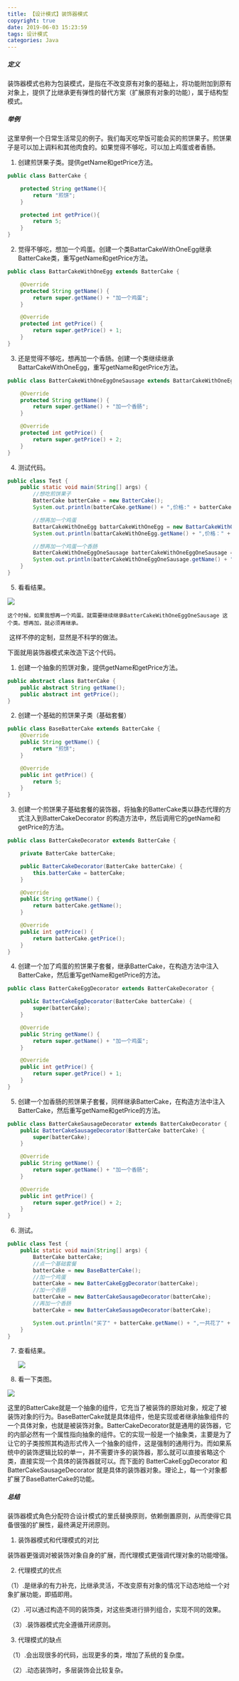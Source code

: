 ```yaml
---
title: 【设计模式】装饰器模式
copyright: true
date: 2019-06-03 15:23:59
tags: 设计模式
categories: Java
---
```


##### 定义

​	装饰器模式也称为包装模式，是指在不改变原有对象的基础上，将功能附加到原有对象上，提供了比继承更有弹性的替代方案（扩展原有对象的功能），属于结构型模式。

##### 举例

​	这里举例一个日常生活常见的例子。我们每天吃早饭可能会买的煎饼果子。煎饼果子是可以加上调料和其他肉食的。如果觉得不够吃，可以加上鸡蛋或者香肠。

1. 创建煎饼果子类。提供getName和getPrice方法。

```java
public class BatterCake {

    protected String getName(){
        return "煎饼";
    }

    protected int getPrice(){
        return 5;
    }
}
```

2. 觉得不够吃，想加一个鸡蛋。创建一个类BattarCakeWithOneEgg继承BatterCake类，重写getName和getPrice方法。

```java
public class BattarCakeWithOneEgg extends BatterCake {

    @Override
    protected String getName() {
        return super.getName() + "加一个鸡蛋";
    }

    @Override
    protected int getPrice() {
        return super.getPrice() + 1;
    }
}
```

3. 还是觉得不够吃，想再加一个香肠。创建一个类继续继承BattarCakeWithOneEgg，重写getName和getPrice方法。

```java
public class BatterCakeWithOneEggOneSausage extends BattarCakeWithOneEgg {

    @Override
    protected String getName() {
        return super.getName() + "加一个香肠";
    }

    @Override
    protected int getPrice() {
        return super.getPrice() + 2;
    }
}
```

4. 测试代码。

```java
public class Test {
    public static void main(String[] args) {
        //想吃煎饼果子
        BatterCake batterCake = new BatterCake();
        System.out.println(batterCake.getName() + ",价格:" + batterCake.getPrice());

        //想再加一个鸡蛋
        BattarCakeWithOneEgg battarCakeWithOneEgg = new BattarCakeWithOneEgg();
        System.out.println(battarCakeWithOneEgg.getName() + ",价格：" + battarCakeWithOneEgg.getPrice());

        //想再加一个鸡蛋一个香肠
        BatterCakeWithOneEggOneSausage batterCakeWithOneEggOneSausage = new BatterCakeWithOneEggOneSausage();
        System.out.println(batterCakeWithOneEggOneSausage.getName() + ",价格：" + batterCakeWithOneEggOneSausage.getPrice());
    }
}
```

5. 看看结果。

![](https://img-blog.csdnimg.cn/20200403151618230.jpg)

 	这个时候，如果我想再一个鸡蛋。就需要继续继承BatterCakeWithOneEggOneSausage 这个类。想再加，就必须再继承。

​	这样不停的定制，显然是不科学的做法。

   下面就用装饰器模式来改造下这个代码。

1. 创建一个抽象的煎饼对象，提供getName和getPrice方法。

```java
public abstract class BatterCake {
    public abstract String getName();
    public abstract int getPrice();
}
```

2. 创建一个基础的煎饼果子类（基础套餐）

```java
public class BaseBatterCake extends BatterCake {
    @Override
    public String getName() {
        return "煎饼";
    }

    @Override
    public int getPrice() {
        return 5;
    }
}
```

3. 创建一个煎饼果子基础套餐的装饰器，将抽象的BatterCake类以静态代理的方式注入到BatterCakeDecorator 的构造方法中，然后调用它的getName和getPrice的方法。

```java
public class BatterCakeDecorator extends BatterCake {

    private BatterCake batterCake;

    public BatterCakeDecorator(BatterCake batterCake) {
        this.batterCake = batterCake;
    }

    @Override
    public String getName() {
        return batterCake.getName();
    }

    @Override
    public int getPrice() {
        return batterCake.getPrice();
    }
}
```

4. 创建一个加了鸡蛋的煎饼果子套餐，继承BatterCake，在构造方法中注入BatterCake，然后重写getName和getPrice的方法。

```java
public class BatterCakeEggDecorator extends BatterCakeDecorator {

    public BatterCakeEggDecorator(BatterCake batterCake) {
        super(batterCake);
    }

    @Override
    public String getName() {
        return super.getName() + "加一个鸡蛋";
    }

    @Override
    public int getPrice() {
        return super.getPrice() + 1;
    }
}
```

5. 创建一个加香肠的煎饼果子套餐，同样继承BatterCake，在构造方法中注入BatterCake，然后重写getName和getPrice的方法。

```java
public class BatterCakeSausageDecorator extends BatterCakeDecorator {
    public BatterCakeSausageDecorator(BatterCake batterCake) {
        super(batterCake);
    }

    @Override
    public String getName() {
        return super.getName() + "加一个香肠";
    }

    @Override
    public int getPrice() {
        return super.getPrice() + 2;
    }
}
```

6. 测试。

```java
public class Test {
    public static void main(String[] args) {
        BatterCake batterCake;
        //点一个基础套餐
        batterCake = new BaseBatterCake();
        //加一个鸡蛋
        batterCake = new BatterCakeEggDecorator(batterCake);
        //加一个香肠
        batterCake = new BatterCakeSausageDecorator(batterCake);
        //再加一个香肠
        batterCake = new BatterCakeSausageDecorator(batterCake);

        System.out.println("买了" + batterCake.getName() + ",一共花了" + batterCake.getPrice() + "元钱");
    }
}
```

7. 查看结果。

   ![](https://img-blog.csdnimg.cn/20200403153005239.jpg)

8. 看一下类图。

![](https://img-blog.csdnimg.cn/20200403153915766.jpg?x-oss-process=image/watermark,type_ZmFuZ3poZW5naGVpdGk,shadow_10,text_aHR0cHM6Ly9ibG9nLmNzZG4ubmV0L3poYW50aWFubHVu,size_16,color_FFFFFF,t_70)

​	这里的BatterCake就是一个抽象的组件，它充当了被装饰的原始对象，规定了被装饰对象的行为。BaseBatterCake就是具体组件，他是实现或者继承抽象组件的一个具体对象，也就是被装饰对象。BatterCakeDecorator就是通用的装饰器，它的内部必然有一个属性指向抽象的组件。它的实现一般是一个抽象类，主要是为了让它的子类按照其构造形式传入一个抽象的组件，这是强制的通用行为。而如果系统中的装饰逻辑比较的单一，并不需要许多的装饰器，那么就可以直接省略这个类，直接实现一个具体的装饰器就可以。而下面的 BatterCakeEggDecorator 和 BatterCakeSausageDecorator 就是具体的装饰器对象。理论上，每一个对象都扩展了BaseBatterCake的功能。

##### 总结

 装饰器模式角色分配符合设计模式的里氏替换原则，依赖倒置原则，从而使得它具备很强的扩展性，最终满足开闭原则。

1. 装饰器模式和代理模式的对比

​     装饰器更强调对被装饰对象自身的扩展，而代理模式更强调代理对象的功能增强。

2. 代理模式的优点

​    （1）.是继承的有力补充，比继承灵活，不改变原有对象的情况下动态地给一个对象扩展功能，即插即用。

​    （2）.可以通过构造不同的装饰类，对这些类进行排列组合，实现不同的效果。

​    （3）.装饰器模式完全遵循开闭原则。

3. 代理模式的缺点

​    （1）.会出现很多的代码，出现更多的类，增加了系统的复杂度。

​    （2）.动态装饰时，多层装饰会比较复杂。